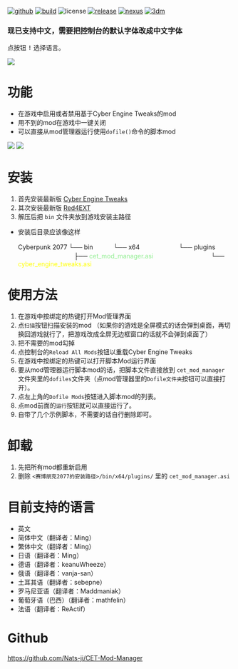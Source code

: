 [![github][github-badge]][github-link] [![build][build-badge]][build-link] ![license][license-badge] [![release][release-badge]][release-link] [![nexus][nexus-badge]][nexus-link] [![3dm][3dm-badge]][3dm-link]

### 现已支持中文，需要把控制台的默认字体改成中文字体
点按钮 <kbd>!</kbd> 选择语言。

![](https://staticdelivery.nexusmods.com/mods/3333/images/895/895-1611766356-1945566139.png)

# 功能
- 在游戏中启用或者禁用基于Cyber Engine Tweaks的mod
- 用不到的mod在游戏中一键关闭
- 可以直接从mod管理器运行使用`dofile()`命令的脚本mod

![](https://mod.3dmgame.com/ueditor/php/upload/image/20210114/1610567995552748.png) ![](https://mod.3dmgame.com/ueditor/php/upload/image/20210114/1610567995298943.png)

# 安装
1. 首先安装最新版 [Cyber Engine Tweaks](https://www.nexusmods.com/cyberpunk2077/mods/107)
2. 其次安装最新版 [Red4EXT](https://www.nexusmods.com/cyberpunk2077/mods/2380)
3. 解压后把 `bin` 文件夹放到游戏安装主路径

- 安装后目录应该像这样

   Cyberpunk 2077
   └── bin
   　　　└── x64
   　　　　　　└── plugins
   　　　　　　　　　├── <span style="color:lightgreen;">cet_mod_manager.asi</span>
   　　　　　　　　　└── <span style="color:yellow;">cyber_engine_tweaks.asi</span>


# 使用方法
1. 在游戏中按绑定的热键打开Mod管理界面
2. 点`扫描`按钮扫描安装的mod （如果你的游戏是全屏模式的话会弹到桌面，再切换回游戏就行了，把游戏改成全屏无边框窗口的话就不会弹到桌面了）
3. 把不需要的mod勾掉
4. 点控制台的`Reload All Mods`按钮以重载Cyber Engine Tweaks
5. 在游戏中按绑定的热键可以打开脚本Mod运行界面
6. 要从mod管理器运行脚本mod的话，把脚本文件直接放到 `cet_mod_manager` 文件夹里的`dofiles`文件夹（点mod管理器里的`Dofile文件夹`按钮可以直接打开）。
7. 点左上角的`Dofile Mods`按钮进入脚本mod的列表。
8. 点mod前面的`运行`按钮就可以直接运行了。
9. 自带了几个示例脚本，不需要的话自行删除即可。

# 卸载
1. 先把所有mod都重新启用
2. 删除 `<赛博朋克2077的安装路径>/bin/x64/plugins/` 里的 `cet_mod_manager.asi`

# 目前支持的语言
- 英文
- 简体中文（翻译者：Ming）
- 繁体中文（翻译者：Ming）
- 日语（翻译者：Ming）
- 德语（翻译者：keanuWheeze）
- 俄语（翻译者：vanja-san）
- 土耳其语（翻译者：sebepne）
- 罗马尼亚语（翻译者：Maddmaniak）
- 葡萄牙语（巴西）（翻译者：mathfelin）
- 法语（翻译者：ReActif）

# Github
https://github.com/Nats-ji/CET-Mod-Manager

[github-badge]: https://img.shields.io/badge/source-Github-red?style=social&logo=github
[github-link]: https://github.com/Nats-ji/CET-Mod-Manager
[build-badge]: https://img.shields.io/github/workflow/status/Nats-ji/CET-Mod-Manager/Build?event=push
[build-link]: https://github.com/Nats-ji/CET-Mod-Manager/actions/workflows/build.yml
[license-badge]: https://img.shields.io/github/license/Nats-ji/CET-Mod-Manager
[release-badge]: https://img.shields.io/github/v/release/Nats-ji/CET-Mod-Manager?include_prereleases
[release-link]: https://github.com/Nats-ji/CET-Mod-Manager/releases/latest
[nexus-badge]: https://img.shields.io/badge/download-Nexus%20Mods-orange
[nexus-link]: https://www.nexusmods.com/cyberpunk2077/mods/895
[3dm-badge]: https://img.shields.io/badge/download-3DM%20Mods-blueviolet
[3dm-link]: https://mod.3dmgame.com/mod/172144